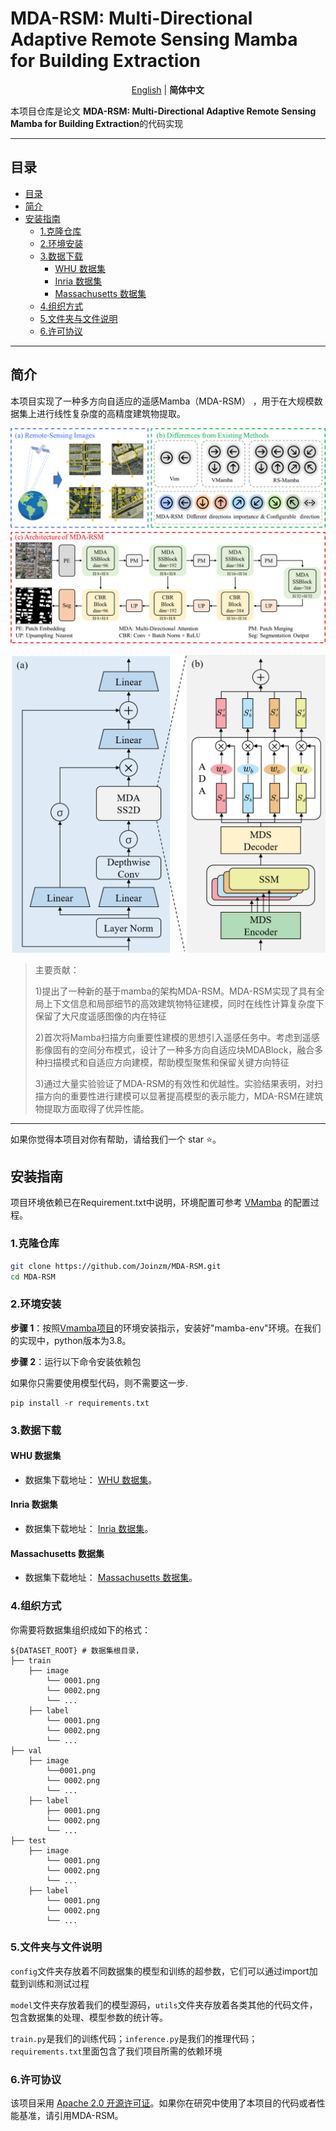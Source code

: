 <p align="center">
    <h1>MDA-RSM: Multi-Directional Adaptive Remote Sensing Mamba for Building Extraction</h1>
</p>


<p align="center">
    <a href="README.md">English</a> | <b>简体中文</b>
</p>

本项目仓库是论文 **MDA-RSM: Multi-Directional Adaptive Remote Sensing Mamba for Building Extraction**的代码实现

---

## 目录

- [目录](#目录)
- [简介](#简介)
- [安装指南](#安装指南)
  - [1.克隆仓库](#1克隆仓库)
  - [2.环境安装](#2环境安装)
  - [3.数据下载](#3数据下载)
    - [WHU 数据集](#whu-数据集)
    - [Inria 数据集](#inria-数据集)
    - [Massachusetts 数据集](#massachusetts-数据集)
  - [4.组织方式](#4组织方式)
  - [5.文件夹与文件说明](#5文件夹与文件说明)
  - [6.许可协议](#6许可协议)

---

## 简介

本项目实现了一种多方向自适应的遥感Mamba（MDA-RSM） ，用于在大规模数据集上进行线性复杂度的高精度建筑物提取。

![architecture](resources\architecture.png)

![mda-ss2d](resources\mda-ss2d.png)

> 主要贡献：
>
> 1)提出了一种新的基于mamba的架构MDA-RSM。MDA-RSM实现了具有全局上下文信息和局部细节的高效建筑物特征建模，同时在线性计算复杂度下保留了大尺度遥感图像的内在特征
>
> 2)首次将Mamba扫描方向重要性建模的思想引入遥感任务中。考虑到遥感影像固有的空间分布模式，设计了一种多方向自适应块MDABlock，融合多种扫描模式和自适应方向建模，帮助模型聚焦和保留关键方向特征
>
> 3)通过大量实验验证了MDA-RSM的有效性和优越性。实验结果表明，对扫描方向的重要性进行建模可以显著提高模型的表示能力，MDA-RSM在建筑物提取方面取得了优异性能。

---

如果你觉得本项目对你有帮助，请给我们一个 star ⭐️。

## 安装指南

项目环境依赖已在Requirement.txt中说明，环境配置可参考 [VMamba](https://github.com/MzeroMiko/VMamba) 的配置过程。

### 1.克隆仓库

```bash
git clone https://github.com/Joinzm/MDA-RSM.git
cd MDA-RSM
```

### 2.环境安装

**步骤 1**：按照[Vmamba项目](https://github.com/MzeroMiko/VMamba)的环境安装指示，安装好"mamba-env"环境。在我们的实现中，python版本为3.8。

**步骤 2**：运行以下命令安装依赖包

如果你只需要使用模型代码，则不需要这一步.

```
pip install -r requirements.txt
```

### 3.数据下载

#### WHU 数据集

- 数据集下载地址： [WHU 数据集](http://gpcv.whu.edu.cn/data/building_dataset.html)。

#### Inria 数据集

- 数据集下载地址： [Inria 数据集](https://project.inria.fr/aerialimagelabeling/)。

#### Massachusetts 数据集

- 数据集下载地址： [Massachusetts 数据集](https://tianchi.aliyun.com/dataset/93425)。

### 4.组织方式

你需要将数据集组织成如下的格式：

```
${DATASET_ROOT} # 数据集根目录，
├── train
    ├── image
        └── 0001.png
        └── 0002.png
        └── ...
    ├── label
        └── 0001.png
        └── 0002.png
        └── ...
├── val
    ├── image
        └──0001.png
        └── 0002.png
        └── ...
    ├── label
        ├── 0001.png
        └── 0002.png
        └── ...
├── test
    ├── image
        └── 0001.png
        └── 0002.png
        └── ...
    ├── label
        └── 0001.png
        └── 0002.png
        └── ...
```

### 5.文件夹与文件说明

`config`文件夹存放着不同数据集的模型和训练的超参数，它们可以通过import加载到训练和测试过程

`model`文件夹存放着我们的模型源码，`utils`文件夹存放着各类其他的代码文件，包含数据集的处理、模型参数的统计等。

`train.py`是我们的训练代码；`inference.py`是我们的推理代码；`requirements.txt`里面包含了我们项目所需的依赖环境

### 6.许可协议

该项目采用 [Apache 2.0 开源许可证](https://apache.ac.cn/licenses/LICENSE-2.0)。如果你在研究中使用了本项目的代码或者性能基准，请引用MDA-RSM。



